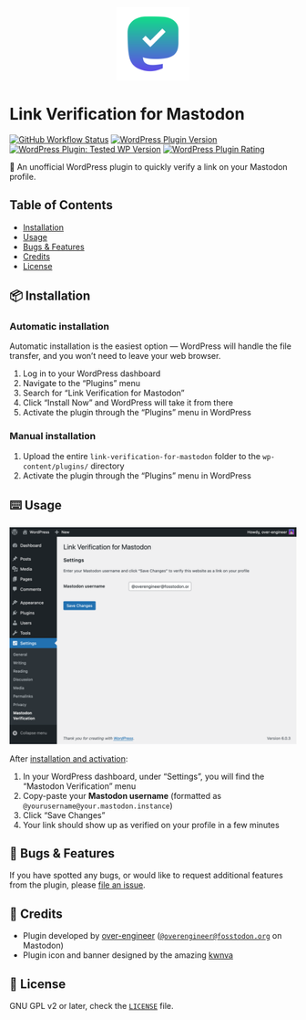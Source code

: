 <p align="center">
    <img width="128" height="128" src=".wordpress-org/icon.svg" />
</p>

# Link Verification for Mastodon

[![GitHub Workflow Status](https://img.shields.io/github/workflow/status/over-engineer/link-verification-for-mastodon/deploy-to-plugin-repository)](https://github.com/over-engineer/link-verification-for-mastodon/actions/workflows/deploy.yml)
[![WordPress Plugin Version](https://img.shields.io/wordpress/plugin/v/link-verification-for-mastodon)](https://wordpress.org/plugins/link-verification-for-mastodon/)
[![WordPress Plugin: Tested WP Version](https://img.shields.io/wordpress/plugin/tested/link-verification-for-mastodon)](https://wordpress.org/plugins/link-verification-for-mastodon/)
[![WordPress Plugin Rating](https://img.shields.io/wordpress/plugin/stars/link-verification-for-mastodon)](https://wordpress.org/plugins/link-verification-for-mastodon/)
<!--
[![WordPress Plugin Active Installs](https://img.shields.io/wordpress/plugin/installs/link-verification-for-mastodon)](https://wordpress.org/plugins/link-verification-for-mastodon/)
-->

🐘 An unofficial WordPress plugin to quickly verify a link on your Mastodon profile.

## Table of Contents

* [Installation](#-installation)
* [Usage](#-usage)
* [Bugs & Features](#-bugs--features)
* [Credits](#-credits)
* [License](#-license)

## 📦 Installation

### Automatic installation

Automatic installation is the easiest option — WordPress will handle the file transfer,
and you won’t need to leave your web browser.

1. Log in to your WordPress dashboard
2. Navigate to the “Plugins” menu
3. Search for “Link Verification for Mastodon”
4. Click “Install Now” and WordPress will take it from there
5. Activate the plugin through the “Plugins” menu in WordPress

### Manual installation

1. Upload the entire `link-verification-for-mastodon` folder to the `wp-content/plugins/` directory
2. Activate the plugin through the “Plugins” menu in WordPress

## ⌨️ Usage

![screenshot](.wordpress-org/screenshot-1.png)

After [installation and activation](#-installation):

1. In your WordPress dashboard, under “Settings”, you will find the “Mastodon Verification” menu
2. Copy-paste your **Mastodon username** (formatted as `@yourusername@your.mastodon.instance`)
3. Click “Save Changes”
4. Your link should show up as verified on your profile in a few minutes

## 🐞 Bugs & Features

If you have spotted any bugs, or would like to request additional features from the plugin,
please [file an issue](https://github.com/over-engineer/link-verification-for-mastodon/issues).

## 📙 Credits

* Plugin developed by [over-engineer](https://over-engineer.com/)
  ([`@overengineer@fosstodon.org`](https://fosstodon.org/@overengineer) on Mastodon)
* Plugin icon and banner designed by the amazing [kwnva](https://kwnva.design/)

## 📖 License

GNU GPL v2 or later, check the [`LICENSE`](./LICENSE) file.
